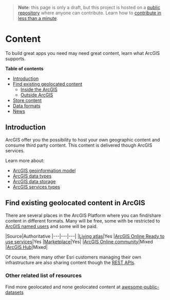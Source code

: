 > **Note**: this page is only a draft, but this project is hosted on a [public repository](https://github.com/hhkaos/awesome-arcgis) where anyone can contribute. Learn how to [contribute in less than a minute](https://github.com/hhkaos/awesome-arcgis/blob/master/CONTRIBUTING.md#contributions).

# Content
To build great apps you need may need great content, learn what ArcGIS supports.

<!-- START doctoc generated TOC please keep comment here to allow auto update -->
<!-- DON'T EDIT THIS SECTION, INSTEAD RE-RUN doctoc TO UPDATE -->
**Table of contents**

- [Introduction](#introduction)
- [Find existing geolocated content](#find-existing-geolocated-content)
  - [Inside the ArcGIS](#inside-the-arcgis)
  - [Outside ArcGIS](#outside-arcgis)
- [Store content](#store-content)
- [Data formats](#data-formats)
- [News](#news)

<!-- END doctoc generated TOC please keep comment here to allow auto update -->

## Introduction

ArcGIS offer you the possibility to host your own geographic content and consume third party content. This content is delivered though ArcGIS services.

Learn more about:

* [ArcGIS geoinformation model](https://doc.arcgis.com/en/arcgis-online/reference/geo-info.htm)
* [ArcGIS data types](data-types/README.md)
* [ArcGIS data storage](data-storage/README.md)
* [ArcGIS services types](service-types/README.md)

## Find existing geolocated content in ArcGIS

There are several places in the ArcGIS Platform where you can find/share content in different formats. Many will be free, some with be restricted to [ArcGIS named users](../name-users/README.md) and some will be paid.

|Source|Authoritative
|---|---|---|
|[Living atlas](../products/living-atlas/README.md)|Yes
|[ArcGIS Online Ready to use services](../products/arcgis-online/rest-apis/ready-to-use-services/README.md)|Yes
|[Marketplace](../products/marketplace/README.md)|Yes|
|[ArcGIS Online community](https://github.com/esri-es/arcgis-developer-tips-and-tricks/tree/master/arcgis-online#tips-and-tricks-arcgis-online)|Mixed
|[ArcGIS Hub](../products/arcgis-hub/README.md)|Mixed|

Of course, there many other Esri customers managing their own infrastructure are also sharing content though the [REST APIs](../../esri/open-vision/open-specifications/arcgis-rest-api/README.md).


### Other related list of resources

Find more geolocated and none geolocated content at [awesome-public-datasets](https://github.com/caesar0301/awesome-public-datasets)
